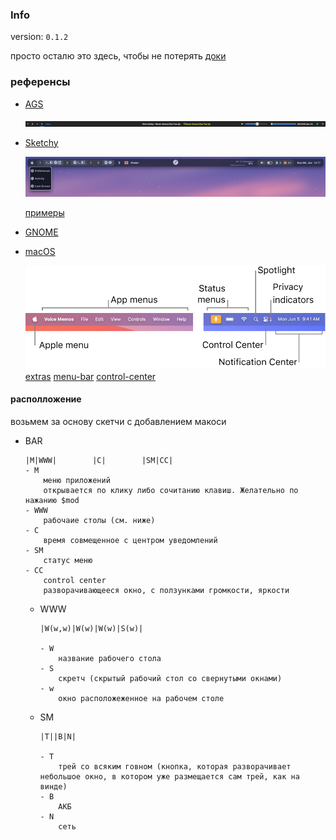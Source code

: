 ### Info

version: `0.1.2`

просто осталю это здесь, чтобы не потерять
[доки](https://aylur.github.io/ags-docs)

### референсы

-   [AGS](https://aylur.github.io/ags-docs/config/examples/)

    ![пример с вики](attachments/ags.png)

-   [Sketchy](https://github.com/FelixKratz/SketchyBar)

    ![Sketchy](attachments/sketchy.png)

    [примеры](https://github.com/FelixKratz/SketchyBar/discussions/47?sort=top)

-   [GNOME](https://youtu.be/KSQxPnKwNc8?si=rSi5Nm_bi2wuAYdO)
-   [macOS](https://support.apple.com/guide/mac-help/whats-in-the-menu-bar-mchlp1446/14.0/mac/14.0)

    ![macOS](attachments/macOS.png)
    [extras](https://bjango.com/articles/designingmenubarextras/)
    [menu-bar](https://developer.apple.com/design/human-interface-guidelines/the-menu-bar)
    [control-center](https://support.apple.com/guide/mac-help/quickly-change-settings-mchl50f94f8f/mac)

#### располложение

возьмем за основу скетчи с добавлением макоси

-   BAR

    ```
    |M|WWW|        |C|        |SM|CC|
    - M
        меню приложений
        открывается по клику либо сочитанию клавиш. Желательно по нажанию $mod
    - WWW
        рабочаие столы (см. ниже)
    - C
        время совмещенное с центром уведомлений
    - SM
        статус меню
    - CC
        control center
        разворачивающееся окно, с ползунками громкости, яркости
    ```

    -   WWW

        ```
        |W(w,w)|W(w)|W(w)|S(w)|

        - W
            название рабочего стола
        - S
            скретч (скрытый рабочий стол со свернутыми окнами)
        - w
            окно расположеженное на рабочем столе
        ```

    -   SM

        ```
        |T||B|N|

        - T
            трей со всяким говном (кнопка, которая разворачивает небольшое окно, в котором уже размещается сам трей, как на винде)
        - B
            АКБ
        - N
            сеть
        ```
